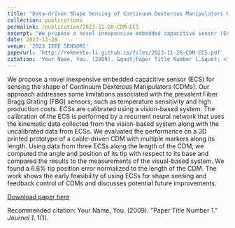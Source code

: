 ```yaml
---
title: "Data-driven Shape Sensing of Continuum Dexterous Manipulators Using Embedded Capacitive Sensor"
collection: publications
permalink: /publication/2023-11-28-CDM-ECS
excerpt: 'We propose a novel inexpensive embedded capacitive sensor (ECS) for sensing the shape of Continuum Dexterous Manipulators (CDMs). Our approach addresses some limitations associated with the prevalent Fiber Bragg Grating (FBG) sensors, such as temperature sensitivity and high production costs. ECSs are calibrated using a vision-based system. The calibration of the ECS is performed by a recurrent neural network that uses the kinematic data collected from the vision-based system along with the uncalibrated data from ECSs. We evaluated the performance on a 3D printed prototype of a cable-driven CDM with multiple markers along its length. Using data from three ECSs along the length of the CDM, we computed the angle and position of its tip with respect to its base and compared the results to the measurements of the visual-based system. We found a 6.6% tip position error normalized to the length of the CDM. The work shows the early feasibility of using ECSs for shape sensing and feedback control of CDMs and discusses potential future improvements.'
date: 2023-11-28
venue: '2023 IEEE SENSORS'
paperurl: 'http://rokeeeto-li.github.io/files/2023-11-28-CDM-ECS.pdf'
citation: 'Your Name, You. (2009). &quot;Paper Title Number 1.&quot; <i>Journal 1</i>. 1(1).'
---
```

We propose a novel inexpensive embedded capacitive sensor (ECS) for sensing the shape of Continuum Dexterous Manipulators (CDMs). Our approach addresses some limitations associated with the prevalent Fiber Bragg Grating (FBG) sensors, such as temperature sensitivity and high production costs. ECSs are calibrated using a vision-based system. The calibration of the ECS is performed by a recurrent neural network that uses the kinematic data collected from the vision-based system along with the uncalibrated data from ECSs. We evaluated the performance on a 3D printed prototype of a cable-driven CDM with multiple markers along its length. Using data from three ECSs along the length of the CDM, we computed the angle and position of its tip with respect to its base and compared the results to the measurements of the visual-based system. We found a 6.6% tip position error normalized to the length of the CDM. The work shows the early feasibility of using ECSs for shape sensing and feedback control of CDMs and discusses potential future improvements.

[Download paper here](http://rokeeeto-li.github.io/files/CDM_ECS_conf.pdf)

Recommended citation: Your Name, You. (2009). "Paper Title Number 1." <i>Journal 1</i>. 1(1).